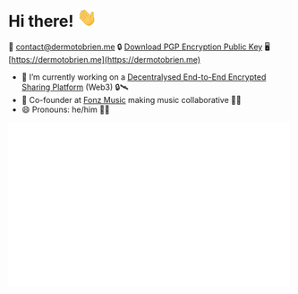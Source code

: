 # Hi there! <img src="/wave.gif" width="35px">

📧 [contact@dermotobrien.me](mailto:contact@dermotobrien.me)
🔒 [Download PGP Encryption Public Key](https://dermotobrien.me/emailpublickey.asc)
🖥️ [https://dermotobrien.me](https://dermotobrien.me)

- 🔭 I’m currently working on a [Decentralysed End-to-End Encrypted Sharing Platform](https://github.com/mangledbottles/SecureShare) (Web3) 🔒🛰
- 📲 Co-founder at [Fonz Music](https://fonzmusic.com) making music collaborative 🍻👥
- 😄 Pronouns: he/him 🏳‍🌈

<a href="https://github.com/mangledbottles?tab=repositories">
  <img align="center" src="https://github.com/mangledbottles/github-stats/blob/master/generated/overview.svg" />
</a>
